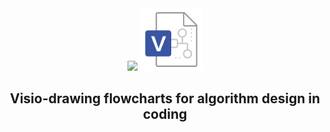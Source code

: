 <div align='center'>

  <img width="100px" src="./images/visio.png">
  <img width="100px" src="images/vsdx.png">

  ## Visio-drawing flowcharts for algorithm design in coding
  
</div>
